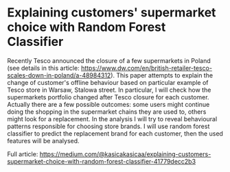 # Explaining customers' supermarket choice with Random Forest Classifier

Recently Tesco announced the closure of a few supermarkets in Poland (see details in this article: https://www.dw.com/en/british-retailer-tesco-scales-down-in-poland/a-48984312). This paper attempts to explain the change of customer's offline behaviour based on particular example of Tesco store in Warsaw, Stalowa street. In particular, I will check how the supermarkets portfolio changed after Tesco closure for each customer. Actually there are a few possible outcomes: some users might continue doing the shopping in the supermarket chains they are used to, others might look for a replacement. In the analysis I will try to reveal behavioural patterns responsible for choosing store brands. I will use random forest classifier to predict the replacement brand for each customer, then the used features will be analysed.

Full article: https://medium.com/@kasicakasicaa/explaining-customers-supermarket-choice-with-random-forest-classifier-41779decc2b3
